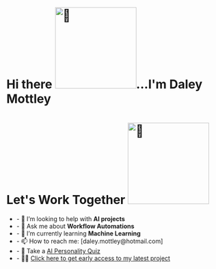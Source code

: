 
<div>
<h1>Hi there <a href="https://daleymottley.com" target="_blank"><img alt="👋" src="https://raw.githubusercontent.com/dmotts/dmotts/main/static/images/hi.gif" width="190" /></a>...I'm Daley Mottley </h1>
  <div  align="left">
    <h1>Let's Work Together <img alt="🤝" src="https://raw.githubusercontent.com/dmotts/dmotts/main/static/images/handshake.gif" width="190" /></h1>
   <ul>
     <li>- 🤔 I’m looking to help with <strong>AI projects</strong></span></li>
     <li>- 💬 Ask me about <strong>Workflow Automations</strong></span></li>     
     <li>- 🌱 I’m currently learning <strong>Machine Learning</strong></li>
     <li>- 📫 How to reach me:  [daley.mottley@hotmail.com]</li>
     <li>- 📝 Take a <a href="https://ai-ready.daleymottley.com/quiz?utm_source=github&utm_medium=profile-page">AI Personality Quiz</a></li>
     <li>- 🧑‍💻 <a href="https://ai-ready.daleymottley.com/?utm_source=github&utm_medium=profile-page">Click here to get early access to my latest project</a></li>
   </ul>
  </div>
